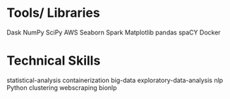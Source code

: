 # Tools/ Libraries
Dask
NumPy
SciPy
AWS
Seaborn
Spark
Matplotlib
pandas
spaCY
Docker


# Technical Skills
statistical-analysis
containerization
big-data
exploratory-data-analysis
nlp
Python
clustering
webscraping
bionlp
